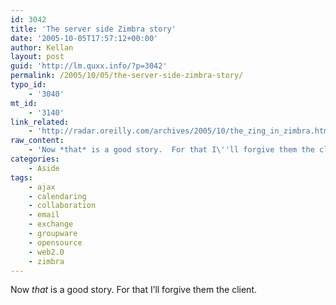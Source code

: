 ```yaml
---
id: 3042
title: 'The server side Zimbra story'
date: '2005-10-05T17:57:12+00:00'
author: Kellan
layout: post
guid: 'http://lm.quxx.info/?p=3042'
permalink: /2005/10/05/the-server-side-zimbra-story/
typo_id:
    - '3040'
mt_id:
    - '3140'
link_related:
    - 'http://radar.oreilly.com/archives/2005/10/the_zing_in_zimbra.html'
raw_content:
    - 'Now *that* is a good story.  For that I\''ll forgive them the client.'
categories:
    - Aside
tags:
    - ajax
    - calendaring
    - collaboration
    - email
    - exchange
    - groupware
    - opensource
    - web2.0
    - zimbra
---
```


Now *that* is a good story. For that I’ll forgive them the client.